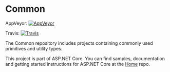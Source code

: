 Common
===
AppVeyor: [![AppVeyor](https://ci.appveyor.com/api/projects/status/snawy2a2vt0vd7dv/branch/dev?svg=true)](https://ci.appveyor.com/project/aspnetci/Common/branch/dev)

Travis:   [![Travis](https://travis-ci.org/aspnet/Common.svg?branch=dev)](https://travis-ci.org/aspnet/Common)

The Common repository includes projects containing commonly used primitives and utility types.

This project is part of ASP.NET Core. You can find samples, documentation and getting started instructions for ASP.NET Core at the [Home](https://github.com/aspnet/home) repo.
